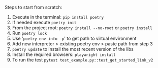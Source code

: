 Steps to start from scratch: 
1. Execute in the terminal: `pip install poetry`
2. If needed execute `poetry init`
3. From the project root: `poetry install --no-root` or `poetry install`
4. Run `poetry lock`
5. Use '`poetry env info -p`' to get path to virtual environment
6. Add new interpreter > existing poetry env > paste path from step 3
7. `poetry update` to install the most recent version of the libs
8. Install the required browsers: `playwright install`
9. To run the test `pytest test_example.py::test_get_started_link_v2`